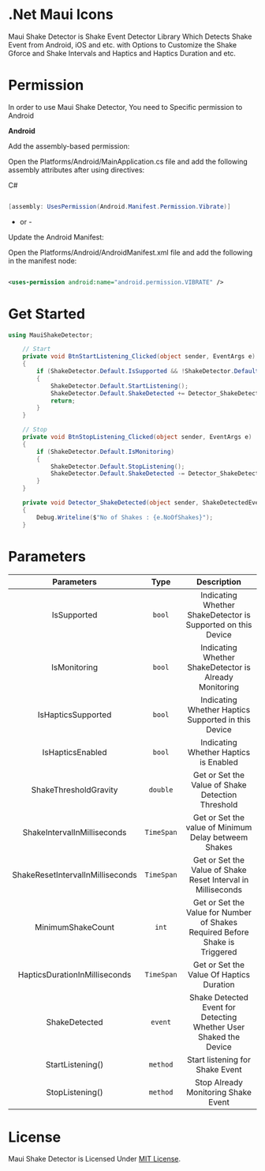 # .Net Maui Icons

Maui Shake Detector is Shake Event Detector Library Which Detects Shake Event from Android, iOS and etc. with Options to Customize the Shake Gforce and Shake Intervals and Haptics and Haptics Duration and etc.

# Permission

In order to use Maui Shake Detector, You need to Specific permission to Android

**Android**

Add the assembly-based permission:

Open the Platforms/Android/MainApplication.cs file and add the following assembly attributes after using directives:

C#

```csharp

[assembly: UsesPermission(Android.Manifest.Permission.Vibrate)]

```
- or -

Update the Android Manifest:

Open the Platforms/Android/AndroidManifest.xml file and add the following in the manifest node:

```xml

<uses-permission android:name="android.permission.VIBRATE" />

```

# Get Started

```csharp
using MauiShakeDetector;

    // Start
    private void BtnStartListening_Clicked(object sender, EventArgs e)
    {
        if (ShakeDetector.Default.IsSupported && !ShakeDetector.Default.IsMonitoring)
        {
            ShakeDetector.Default.StartListening();
            ShakeDetector.Default.ShakeDetected += Detector_ShakeDetected;
            return;
        }
    }

    // Stop
    private void BtnStopListening_Clicked(object sender, EventArgs e)
    {
        if (ShakeDetector.Default.IsMonitoring)
        {
            ShakeDetector.Default.StopListening();
            ShakeDetector.Default.ShakeDetected -= Detector_ShakeDetected;
        }
    }

    private void Detector_ShakeDetected(object sender, ShakeDetectedEventArgs e)
    {
        Debug.Writeline($"No of Shakes : {e.NoOfShakes}");
    }

```

# Parameters

| Parameters | Type | Description |
|               :---:               |    :---:   |            :---:                                                                               |
| IsSupported | `bool` | Indicating Whether ShakeDetector is Supported on this Device |
| IsMonitoring | `bool` | Indicating Whether ShakeDetector is Already Monitoring |
| IsHapticsSupported | `bool` | Indicating Whether Haptics Supported in this Device |
| IsHapticsEnabled | `bool` | Indicating Whether Haptics is Enabled |
| ShakeThresholdGravity | `double` | Get or Set the Value of Shake Detection Threshold |
| ShakeIntervalInMilliseconds | `TimeSpan` | Get or Set the value of Minimum Delay betweem Shakes |
| ShakeResetIntervalInMilliseconds | `TimeSpan` | Get or Set the Value of Shake Reset Interval in Milliseconds |
| MinimumShakeCount | `int` | Get or Set the Value for Number of Shakes Required Before Shake is Triggered |
| HapticsDurationInMilliseconds | `TimeSpan` | Get or Set the Value Of Haptics Duration |
| ShakeDetected | `event` | Shake Detected Event for Detecting Whether User Shaked the Device |
| StartListening() | `method` | Start listening for Shake Event |
| StopListening() | `method` | Stop Already Monitoring Shake Event |


# License

Maui Shake Detector is Licensed Under [MIT License](https://github.com/AathifMahir/MauiShakeDetector/blob/master/LICENSE).